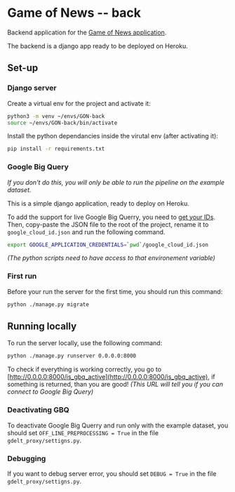 Game of News -- back
=========

Backend application for the [Game of News application](https://github.com/FloChehab/Game-of-news).

The backend is a django app ready to be deployed on Heroku.

## Set-up

### Django server

Create a virtual env for the project and activate it:
```sh
python3 -m venv ~/envs/GON-back
source ~/envs/GON-back/bin/activate
```

Install the python dependancies inside the virutal env (after activating it):
```sh
pip install -r requirements.txt 
```

### Google Big Query

*If you don't do this, you will only be able to run the pipeline on the example dataset.*


This is a simple django application, ready to deploy on Heroku.

To add the support for live Google Big Querry, you need to [get your IDs](https://cloud.google.com/bigquery/docs/reference/libraries#client-libraries-usage-python). Then, copy-paste the JSON file to the root of the project, rename it to `google_cloud_id.json` and run the following command.

```sh
export GOOGLE_APPLICATION_CREDENTIALS=`pwd`/google_cloud_id.json
```

*(The python scripts need to have access to that environement variable)*

### First run

Before your run the server for the first time, you should run this command:
```sh
python ./manage.py migrate
```

## Running locally

To run the server locally, use the following command:
```sh
python ./manage.py runserver 0.0.0.0:8000
```

To check if everything is working correctly, you go to [http://0.0.0.0:8000/is_gbq_active](http://0.0.0.0:8000/is_gbq_active), if something is returned, than you are good!
*(This URL will tell you if you can connect to Google Big Query)*


### Deactivating GBQ

To deactivate Google Big Querry and run only with the example dataset, you should set `OFF_LINE_PREPROCESSING = True` in the file `gdelt_proxy/settigns.py`.


### Debugging

If you want to debug server error, you should set `DEBUG = True` in the file `gdelt_proxy/settigns.py`.
